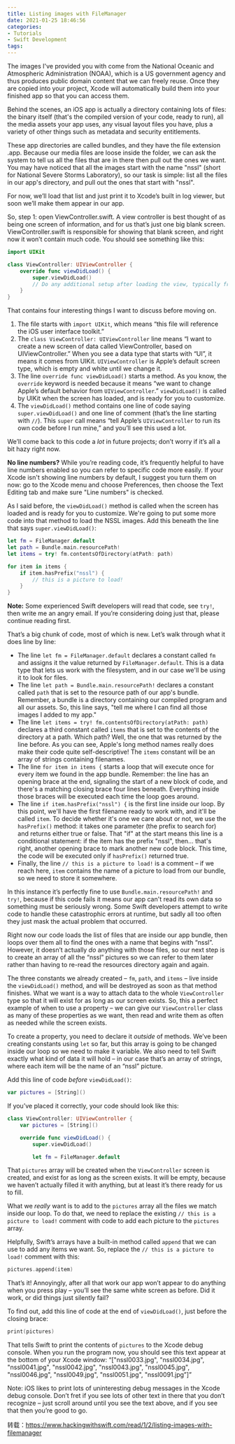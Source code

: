 ```yaml
---
title: Listing images with FileManager
date: 2021-01-25 18:46:56
categories: 
- Tutorials
- Swift Development
tags:
---
```


The images I've provided you with come from the National Oceanic and Atmospheric Administration <!-- more -->(NOAA), which is a US government agency and thus produces public domain content that we can freely reuse. Once they are copied into your project, Xcode will automatically build them into your finished app so that you can access them.

Behind the scenes, an iOS app is actually a directory containing lots of files: the binary itself (that's the compiled version of your code, ready to run), all the media assets your app uses, any visual layout files you have, plus a variety of other things such as metadata and security entitlements.

These app directories are called bundles, and they have the file extension .app. Because our media files are loose inside the folder, we can ask the system to tell us all the files that are in there then pull out the ones we want. You may have noticed that all the images start with the name "nssl" (short for National Severe Storms Laboratory), so our task is simple: list all the files in our app's directory, and pull out the ones that start with "nssl".

For now, we’ll load that list and just print it to Xcode’s built in log viewer, but soon we’ll make them appear in our app.

So, step 1: open ViewController.swift. A view controller is best thought of as being one screen of information, and for us that’s just one big blank screen. ViewController.swift is responsible for showing that blank screen, and right now it won’t contain much code. You should see something like this:

```swift
import UIKit

class ViewController: UIViewController {
    override func viewDidLoad() {
        super.viewDidLoad()
        // Do any additional setup after loading the view, typically from a nib.
    }
}
```

That contains four interesting things I want to discuss before moving on.

1. The file starts with `import UIKit`, which means “this file will reference the iOS user interface toolkit.”
2. The `class ViewController: UIViewController` line means “I want to create a new screen of data called ViewController, based on UIViewController.” When you see a data type that starts with “UI”, it means it comes from UIKit. `UIViewController` is Apple’s default screen type, which is empty and white until we change it.
3. The line `override func viewDidLoad()` starts a method. As you know, the `override` keyword is needed because it means “we want to change Apple’s default behavior from `UIViewController`.” `viewDidLoad()` is called by UIKit when the screen has loaded, and is ready for you to customize.
4. The `viewDidLoad()` method contains one line of code saying `super.viewDidLoad()` and one line of comment (that’s the line starting with `//`). This `super` call means “tell Apple’s `UIViewController` to run its own code before I run mine,” and you’ll see this used a lot.

We’ll come back to this code a *lot* in future projects; don’t worry if it’s all a bit hazy right now.

**No line numbers?** While you’re reading code, it’s frequently helpful to have line numbers enabled so you can refer to specific code more easily. If your Xcode isn't showing line numbers by default, I suggest you turn them on now: go to the Xcode menu and choose Preferences, then choose the Text Editing tab and make sure "Line numbers" is checked.

As I said before, the `viewDidLoad()` method is called when the screen has loaded and is ready for you to customize. We're going to put some more code into that method to load the NSSL images. Add this beneath the line that says `super.viewDidLoad()`:

```swift
let fm = FileManager.default
let path = Bundle.main.resourcePath!
let items = try! fm.contentsOfDirectory(atPath: path)

for item in items {
    if item.hasPrefix("nssl") {
        // this is a picture to load!
    }
}
```

**Note:** Some experienced Swift developers will read that code, see `try!`, then write me an angry email. If you’re considering doing just that, please continue reading first.

That’s a big chunk of code, most of which is new. Let’s walk through what it does line by line:

- The line `let fm = FileManager.default` declares a constant called `fm` and assigns it the value returned by `FileManager.default`. This is a data type that lets us work with the filesystem, and in our case we'll be using it to look for files.
- The line `let path = Bundle.main.resourcePath!` declares a constant called `path` that is set to the resource path of our app's bundle. Remember, a bundle is a directory containing our compiled program and all our assets. So, this line says, "tell me where I can find all those images I added to my app."
- The line `let items = try! fm.contentsOfDirectory(atPath: path)` declares a third constant called `items` that is set to the contents of the directory at a path. Which path? Well, the one that was returned by the line before. As you can see, Apple's long method names really does make their code quite self-descriptive! The `items` constant will be an array of strings containing filenames.
- The line `for item in items {` starts a loop that will execute once for every item we found in the app bundle. Remember: the line has an opening brace at the end, signaling the start of a new block of code, and there's a matching closing brace four lines beneath. Everything inside those braces will be executed each time the loop goes around.
- The line `if item.hasPrefix("nssl") {` is the first line inside our loop. By this point, we'll have the first filename ready to work with, and it'll be called `item`. To decide whether it's one we care about or not, we use the `hasPrefix()` method: it takes one parameter (the prefix to search for) and returns either true or false. That "if" at the start means this line is a conditional statement: if the item has the prefix "nssl", then… that's right, another opening brace to mark another new code block. This time, the code will be executed only if `hasPrefix()` returned true.
- Finally, the line `// this is a picture to load!` is a comment – if we reach here, `item` contains the name of a picture to load from our bundle, so we need to store it somewhere.

In this instance it’s perfectly fine to use `Bundle.main.resourcePath!` and `try!`, because if this code fails it means our app can't read its own data so something must be seriously wrong. Some Swift developers attempt to write code to handle these catastrophic errors at runtime, but sadly all too often they just mask the actual problem that occurred.

Right now our code loads the list of files that are inside our app bundle, then loops over them all to find the ones with a name that begins with “nssl”. However, it doesn’t actually *do* anything with those files, so our next step is to create an array of all the “nssl” pictures so we can refer to them later rather than having to re-read the resources directory again and again.

The three constants we already created – `fm`, `path`, and `items` – live inside the `viewDidLoad()` method, and will be destroyed as soon as that method finishes. What we want is a way to attach data to the whole `ViewController` type so that it will exist for as long as our screen exists. So, this a perfect example of when to use a property – we can give our `ViewController` class as many of these properties as we want, then read and write them as often as needed while the screen exists.

To create a property, you need to declare it *outside* of methods. We’ve been creating constants using `let` so far, but this array is going to be changed inside our loop so we need to make it variable. We also need to tell Swift exactly what kind of data it will hold – in our case that’s an array of strings, where each item will be the name of an “nssl” picture.

Add this line of code *before* `viewDidLoad()`:

```swift
var pictures = [String]()
```

If you’ve placed it correctly, your code should look like this:

```swift
class ViewController: UIViewController {
    var pictures = [String]()

    override func viewDidLoad() {
        super.viewDidLoad()

        let fm = FileManager.default
```

That `pictures` array will be created when the `ViewController` screen is created, and exist for as long as the screen exists. It will be empty, because we haven’t actually filled it with anything, but at least it’s there ready for us to fill.

What we *really* want is to add to the `pictures` array all the files we match inside our loop. To do that, we need to replace the existing `// this is a picture to load!` comment with code to add each picture to the `pictures` array.

Helpfully, Swift’s arrays have a built-in method called `append` that we can use to add any items we want. So, replace the `// this is a picture to load!` comment with this:

```swift
pictures.append(item)
```

That’s it! Annoyingly, after all that work our app won’t appear to do anything when you press play – you’ll see the same white screen as before. Did it work, or did things just silently fail?

To find out, add this line of code at the end of `viewDidLoad()`, just before the closing brace:

```swift
print(pictures)
```

That tells Swift to print the contents of `pictures` to the Xcode debug console. When you run the program now, you should see this text appear at the bottom of your Xcode window: “["nssl0033.jpg", "nssl0034.jpg", "nssl0041.jpg", "nssl0042.jpg", "nssl0043.jpg", "nssl0045.jpg", "nssl0046.jpg", "nssl0049.jpg", "nssl0051.jpg", "nssl0091.jpg”]”

Note: iOS likes to print lots of uninteresting debug messages in the Xcode debug console. Don’t fret if you see lots of other text in there that you don’t recognize – just scroll around until you see the text above, and if you see that then you’re good to go.



转载：https://www.hackingwithswift.com/read/1/2/listing-images-with-filemanager